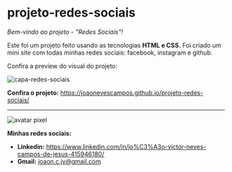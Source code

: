 # projeto-redes-sociais
*Bem-vindo ao projeto - "Redes Sociais"!*
 
 Este foi um projeto feito usando as tecnologias __HTML e CSS.__ Foi criado um mini site com todas minhas redes sociais: facebook, instagram e github.
 
 Confira a preview do visual do projeto:
 
![capa-redes-sociais](https://github.com/joaonevescampos/projeto-redes-sociais/assets/126534395/ecdae7e0-cc4c-4df9-b5c4-2fc74bb9bda2)
 
 __Confira o projeto:__ https://joaonevescampos.github.io/projeto-redes-sociais/
 
 ---
 ![avatar pixel](https://github.com/joaonevescampos/meu-portifolio/assets/126534395/144870f1-a22b-45c2-84cf-819d2f79d5f1)
 
 __Minhas redes sociais:__
 
 * __Linkedin:__ https://www.linkedin.com/in/jo%C3%A3o-victor-neves-campos-de-jesus-415946180/
 * __Gmail:__ joaon.c.jv@gmail.com

